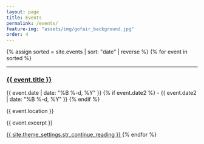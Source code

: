 ```yaml
---
layout: page
title: Events
permalink: /events/
feature-img: "assets/img/gofair_background.jpg"
order: 4
---
```


{% assign sorted = site.events | sort: "date" | reverse %} 
{% for event in sorted %}
  <hr>
  <h3>
    <a href="{{ event.url | prepend: site.baseurl }}">
      {{ event.title }}
    </a>
  </h3>
  <p class="meta">
    <span>{{ event.date | date: "%B %-d, %Y" }}</span>
    {% if event.date2 %}
    <span> - </span>
    <span>{{ event.date2 | date: "%B %-d, %Y" }}</span>
    {% endif %}
  </p>
  <p class="meta">{{ event.location }}</p>
  <p class="excerpt">{{ event.excerpt }}</p>
  <a class="button" href="{{ event.url | relative_url }}">
    {{ site.theme_settings.str_continue_reading }}
  </a>
{% endfor %}
